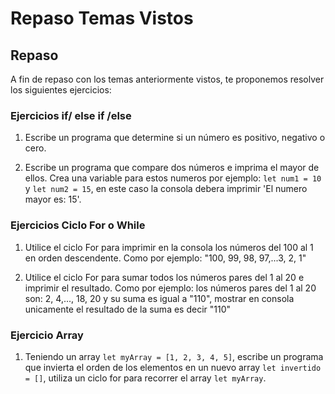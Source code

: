 # Repaso Temas Vistos

## Repaso

A fin de repaso con los temas anteriormente vistos, te proponemos resolver los siguientes ejercicios:

### Ejercicios if/ else if /else

1. Escribe un programa que determine si un número es positivo, negativo o cero.

2. Escribe un programa que compare dos números e imprima el mayor de ellos. Crea una variable para estos numeros por ejemplo: `let num1 = 10` y `let num2 = 15`, en este caso la consola debera imprimir 'El numero mayor es: 15'.

### Ejercicios Ciclo For o While

1. Utilice el ciclo For para imprimir en la consola los números del 100 al 1 en orden descendente. Como por ejemplo: "100, 99, 98, 97,...3, 2, 1"

2. Utilice el ciclo For para sumar todos los números pares del 1 al 20 e imprimir el resultado. Como por ejemplo: los números pares del 1 al 20 son: 2, 4,..., 18, 20 y su suma es igual a "110", mostrar en consola unicamente el resultado de la suma es decir "110"

### Ejercicio Array

1. Teniendo un array `let myArray = [1, 2, 3, 4, 5]`, escribe un programa que invierta el orden de los elementos en un nuevo array `let invertido = []`, utiliza un ciclo for para recorrer el array `let myArray`.
